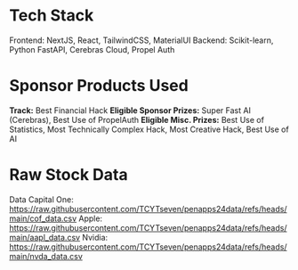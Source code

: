# Tech Stack
Frontend: NextJS, React, TailwindCSS, MaterialUI 
Backend: Scikit-learn, Python FastAPI, Cerebras Cloud, Propel Auth

# Sponsor Products Used
**Track:** Best Financial Hack
**Eligible Sponsor Prizes:** Super Fast AI (Cerebras), Best Use of PropelAuth
**Eligible Misc. Prizes:** Best Use of Statistics, Most Technically Complex Hack, Most Creative Hack, Best Use of AI 

# Raw Stock Data
Data Capital One: https://raw.githubusercontent.com/TCYTseven/penapps24data/refs/heads/main/cof_data.csv
Apple:  https://raw.githubusercontent.com/TCYTseven/penapps24data/refs/heads/main/aapl_data.csv
Nvidia: https://raw.githubusercontent.com/TCYTseven/penapps24data/refs/heads/main/nvda_data.csv 
